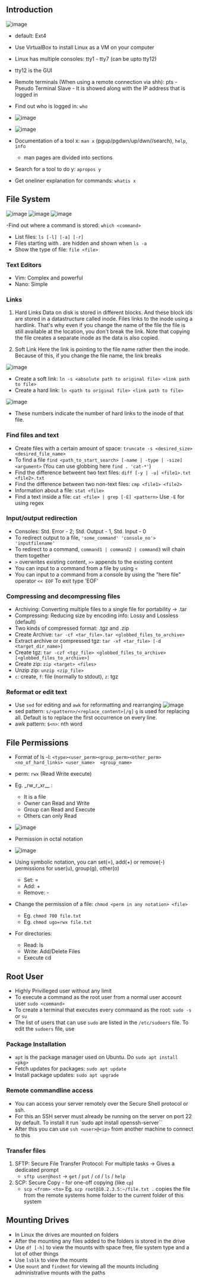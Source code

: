 ## Introduction

![image](https://user-images.githubusercontent.com/54491362/207887410-0e927cdb-7351-4deb-bcd3-8db77c5d0abe.png)

- default: Ext4
- Use VirtualBox to install Linux as a VM on your computer

- Linux has multiple consoles: tty1 - tty7 (can be upto tty12)
- tty12 is the GUI
- Remote terminals (When using a remote connection via shh): pts - Pseudo Terminal Slave - It is showed along with the IP address that is logged in

- Find out who is logged in: `who` 
- ![image](https://user-images.githubusercontent.com/54491362/207893450-050a916e-6ed3-46e9-96e6-c7060bd1710a.png)
- ![image](https://user-images.githubusercontent.com/54491362/207893519-3c20bf47-a829-432b-96cc-63cf92caa7e0.png)

- Documentation of a tool x: `man x` (pgup/pgdwn/up/dwn//search), `help`, `info`
  - man pages are divided into sections
- Search for a tool to do y: `apropos y`
- Get oneliner explanation for commands: `whatis x`


## File System
![image](https://user-images.githubusercontent.com/54491362/207903995-7d59e7eb-8fa8-45c9-b860-53a816e2a7c4.png)
![image](https://user-images.githubusercontent.com/54491362/207904179-bc19007b-d4e6-40a4-ad38-7d8d40bbd6f0.png)
![image](https://user-images.githubusercontent.com/54491362/207904477-45e68eca-223d-48a8-8d73-20806504eaf3.png)

-Find out where a command is stored: `which <command>`
- List files: `ls [-l] [-a] [-r]`
- Files starting with . are hidden and shown when `ls -a`
- Show the type of file: `file <file>`

### Text Editors
- Vim: Complex and powerful
- Nano: Simple

### Links 

1. Hard Links
Data on disk is stored in different blocks. And these block ids are stored in a datastructure called inode. Files links to the inode using a hardlink. That's why even if you change the name of the file the file is still available at the location, you don't break the link. Note that copying the file creates a separate inode as the data is also copied.

2. Soft Link
Here the link is pointing to the file name rather then the inode. Because of this, if you change the file name, the link breaks

![image](https://user-images.githubusercontent.com/54491362/209195843-fd34cf2c-e5be-43f7-bbfb-07c8b2b38837.png)

- Create a soft link: `ln -s <absolute path to original file> <link path to file>`
- Create a hard link: `ln <path to original file> <link path to file>`

![image](https://user-images.githubusercontent.com/54491362/209197271-b168ca16-bf10-4347-9ced-cf1bb2b19a42.png)
- These numbers indicate the number of hard links to the inode of that file. 

### Find files and text
- Create files with a certain amount of space: `truncate -s <desired_size> <desired_file_name>`
- To find a file `find <path_to_start_search> [-name | -type | -size] <argument>` (You can use globbing here `find . 'cat-*'`)
- Find the difference betweent two text files: `diff [-y | -u] <file1>.txt <file2>.txt`
- Find the difference between two non-text files: `cmp <file1> <file2>`
- Information about a file: `stat <file>`
- Find a text inside a file: `cat <file> | grep [-E] <pattern>` Use `-E` for using regex

### Input/output redirection
- Consoles: Std. Error - 2; Std. Output - 1, Std. Input - 0
- To redirect output to a file, `'some_command' 'console_no'> 'inputfilename'`
- To redirect to a command, `command1 | command2 | command3` will chain them together
- `>` overwrites existing content, `>>` appends to the existing content
- You can input to a command from a file by using `<`
- You can input to a command from a console by using the "here file" operator `<< EOF` To exit type 'EOF'

### Compressing and decompressing files
- Archiving: Converting multiple files to a single file for portability -> .tar
- Compressing: Reducing size by encoding info: Lossy and Lossless (default)
- Two kinds of compressed format: .tgz and .zip
- Create Archive: `tar -cf <tar_file>.tar <globbed_files_to_archive>`
- Extract archive or compressed tgz: `tar -xf <tar_file> [-d <target_dir_name>]`
- Create tgz: `tar -czf <tgz_file> <globbed_files_to_archive> [<globbed_files_to_archive>]`
- Create zip: `zip <target> <files>`
- Unzip zip: `unzip <zip_file>`
- `c`: create, `f`: file (normally to stdout), `z`: tgz

### Reformat or edit text
- Use `sed` for editing and `awk` for reformatting and rearranging
![image](https://user-images.githubusercontent.com/54491362/209274379-933410c7-9357-47fb-ba82-903c984de649.png)
- sed pattern: `s/<pattern>/<replace_content>[/g]` `g` is used for replacing all. Default is to replace the first occurrence on every line.
- awk pattern: `$<n>`: nth word

## File Permissions
- Format of ls -l: `<type><user_perm><group_perm><other_perm> <no_of_hard_links> <user_name>  <group_name>`
- perm: `rwx` (Read Write execute)
- Eg. \_rw_r_xr__ :
    - It is a file
    - Owner can Read and Write
    - Group can Read and Execute
    - Others can only Read
 
- ![image](https://user-images.githubusercontent.com/54491362/210047493-335be08c-9a86-4328-999d-c3b6066e3c0b.png)

- Permission in octal notation
- ![image](https://user-images.githubusercontent.com/54491362/210047578-bf738248-d783-42e0-8014-2580c4deba93.png)

- Using symbolic notation, you can set(=), add(+) or remove(-) permissions for user(u), group(g), other(o)
    - Set: =
    - Add: +
    - Remove: -

- Change the permission of a file: `chmod <perm in any notation> <file>`
    - Eg. `chmod 700 file.txt`
    - Eg. `chmod ugo=rwx file.txt`

- For directories:
    - Read: ls
    - Write: Add/Delete Files
    - Execute cd
 
## Root User
- Highly Privilleged user without any limit
- To execute a command as the root user from a normal user account user `sudo <command>`
- To create a terminal that executes every commaand as the root: `sudo -s` or `su`
- The list of users that can use `sudo` are listed in the `/etc/sudoers` file. To edit the `sudoers` file, use 

### Package Installation
- `apt` is the package manager used on Ubuntu. Do `sudo apt install <pkg>`
- Fetch updates for packages: `sudo apt update`
- Install package updates: `sudo apt upgrade`

### Remote commandline access
- You can access your server remotely over the Secure Shell protocol or ssh. 
- For this an SSH server must already be running on the server on port 22 by default. To install it run `sudo apt install openssh-server``
- After this you can use `ssh <user>@<ip>` from another machine to connect to this

### Transfer files 
1. SFTP: Secure File Transfer Protocol: For multiple tasks -> Gives a dedicated prompt
    - `sftp user@host` -> `get` / `put` / `cd` / `ls` / `help`
2. SCP: Secure Copy - for one-off copying (like `cp`)
    - `scp <from> <to>` Eg. `scp root@10.2.3.5:~/file.txt .` copies the file from the remote systems home folder to the current folder of this system  

## Mounting Drives
- In Linux the drives are mounted on folders 
- After the mounting any files added to the folders is stored in the drive
- Use `df [-h]` to view the mounts with space free, file system type and a lot of other things
- Use `lsblk` to view the mounts
- Use `mount` and `findmnt` for viewing all the mounts including administrative mounts with the paths


